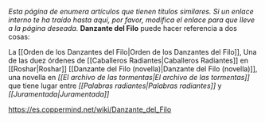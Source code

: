 *Esta página de  enumera artículos que tienen títulos similares.  Si un enlace interno te ha traído hasta aquí, por favor, modifica el enlace para que lleve a la página deseada.*
**Danzante del Filo** puede hacer referencia a dos cosas:

La [[Orden de los Danzantes del Filo\|Orden de los Danzantes del Filo]], Una de las duez órdenes de [[Caballeros Radiantes\|Caballeros Radiantes]] en [[Roshar\|Roshar]]
[[Danzante del Filo (novella)\|Danzante del Filo (novella)]], una novella en *[[El archivo de las tormentas\|El archivo de las tormentas]]* que tiene lugar entre *[[Palabras radiantes\|Palabras radiantes]]* y *[[Juramentada\|Juramentada]]*


https://es.coppermind.net/wiki/Danzante_del_Filo